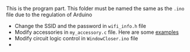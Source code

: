 This is the program part. This folder must be named the same as the `.ino` file due to the regulation of Arduino

- Change the SSID and the password in `wifi_info.h` file
- Modify accessories in `my_accessory.c` file. Here are some [examples](https://github.com/Mixiaoxiao/Arduino-HomeKit-ESP8266/tree/master/examples)
- Modify circuit logic control in `WindowCloser.ino` file
- 
